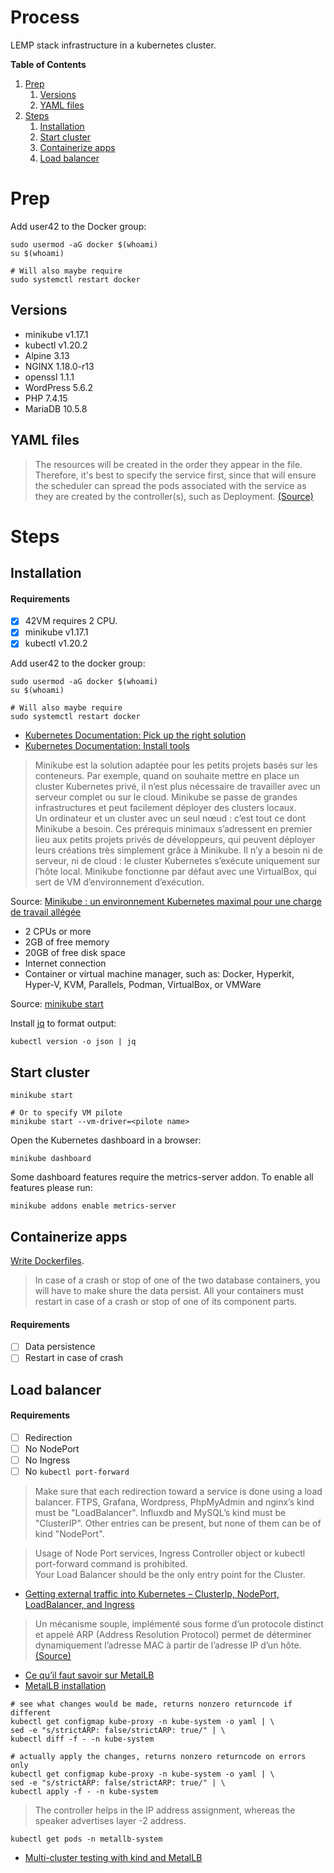 # Process

LEMP stack infrastructure in a kubernetes cluster.

**Table of Contents**

1. [Prep](#prep)
    1. [Versions](#versions)
    2. [YAML files](#versions)
2. [Steps](#steps)
    1. [Installation](#installation)
    2. [Start cluster](#start-cluster)
    3. [Containerize apps](#containerize-apps)
    4. [Load balancer](#load-balancer)

# Prep

Add user42 to the Docker group:

```console
sudo usermod -aG docker $(whoami)
su $(whoami)

# Will also maybe require
sudo systemctl restart docker
```

## Versions

- minikube v1.17.1
- kubectl v1.20.2
- Alpine 3.13
- NGINX 1.18.0-r13
- openssl 1.1.1
- WordPress 5.6.2
- PHP 7.4.15
- MariaDB 10.5.8

## YAML files

> The resources will be created in the order they appear in the file. Therefore, it's best to specify the service first, since that will ensure the scheduler can spread the pods associated with the service as they are created by the controller(s), such as Deployment.  [(Source)](https://kubernetes.io/docs/concepts/cluster-administration/manage-deployment/)

# Steps

## Installation

#### Requirements

- [X] 42VM requires 2 CPU.
- [X] minikube v1.17.1
- [X] kubectl v1.20.2

Add user42 to the docker group:

```console
sudo usermod -aG docker $(whoami)
su $(whoami)

# Will also maybe require
sudo systemctl restart docker
```

- [Kubernetes Documentation: Pick up the right solution](https://kubernetes.io/fr/docs/setup/pick-right-solution/)
- [Kubernetes Documentation: Install tools](https://kubernetes.io/docs/tasks/tools/)

> Minikube est la solution adaptée pour les petits projets basés sur les conteneurs. Par exemple, quand on souhaite mettre en place un cluster Kubernetes privé, il n’est plus nécessaire de travailler avec un serveur complet ou sur le cloud. Minikube se passe de grandes infrastructures et peut facilement déployer des clusters locaux.  
Un ordinateur et un cluster avec un seul nœud : c’est tout ce dont Minikube a besoin. Ces prérequis minimaux s’adressent en premier lieu aux petits projets privés de développeurs, qui peuvent déployer leurs créations très simplement grâce à Minikube. Il n’y a besoin ni de serveur, ni de cloud : le cluster Kubernetes s’exécute uniquement sur l’hôte local. Minikube fonctionne par défaut avec une VirtualBox, qui sert de VM d’environnement d’exécution.

Source: [Minikube : un environnement Kubernetes maximal pour une charge de travail allégée](https://www.ionos.fr/digitalguide/serveur/outils/minikube-de-kubernetes/)

- 2 CPUs or more
- 2GB of free memory
- 20GB of free disk space
- Internet connection
- Container or virtual machine manager, such as: Docker, Hyperkit, Hyper-V, KVM, Parallels, Podman, VirtualBox, or VMWare

Source: [minikube start](https://minikube.sigs.k8s.io/docs/start/)

Install [jq](https://stedolan.github.io/jq/) to format output:

```console
kubectl version -o json | jq
```

## Start cluster

```console
minikube start

# Or to specify VM pilote
minikube start --vm-driver=<pilote name>
```

Open the Kubernetes dashboard in a browser:

```console
minikube dashboard
```

Some dashboard features require the metrics-server addon. To enable all features please run:

```console
minikube addons enable metrics-server
```

## Containerize apps

[Write Dockerfiles](containers.md).

> In case of a crash or stop of one of the two database containers, you will have to make shure the data persist.  All your containers must restart in case of a crash or stop of one of its component parts.

#### Requirements

- [ ] Data persistence
- [ ] Restart in case of crash

## Load balancer

#### Requirements

- [ ] Redirection
- [ ] No NodePort
- [ ] No Ingress
- [ ] No `kubectl port-forward`

> Make sure that each redirection toward a service is done using a load balancer. FTPS, Grafana, Wordpress, PhpMyAdmin and nginx’s kind must be "LoadBalancer". Influxdb and MySQL’s kind must be "ClusterIP". Other entries can be present, but none of them can be of kind "NodePort".

> Usage of Node Port services, Ingress Controller object or kubectl port-forward command is prohibited.  
Your Load Balancer should be the only entry point for the Cluster.

- [Getting external traffic into Kubernetes – ClusterIp, NodePort, LoadBalancer, and Ingress](https://www.ovh.com/blog/getting-external-traffic-into-kubernetes-clusterip-nodeport-loadbalancer-and-ingress/)

> Un  mécanisme  souple,  implémenté  sous  forme  d’un  protocole  distinct  et  appelé  ARP  (Address Resolution Protocol) permet de déterminer dynamiquement l’adresse MAC à partir de l’adresse IP d’un hôte.  [(Source)](http://www.gipsa-lab.grenoble-inp.fr/~christian.bulfone/MIASHS-L3/PDF/2-Le_protocole_IP.pdf)

- [Ce qu’il faut savoir sur MetalLB](https://www.objectif-libre.com/fr/blog/2019/06/11/metallb/)
- [MetalLB installation](https://metallb.universe.tf/installation/)

```
# see what changes would be made, returns nonzero returncode if different
kubectl get configmap kube-proxy -n kube-system -o yaml | \
sed -e "s/strictARP: false/strictARP: true/" | \
kubectl diff -f - -n kube-system

# actually apply the changes, returns nonzero returncode on errors only
kubectl get configmap kube-proxy -n kube-system -o yaml | \
sed -e "s/strictARP: false/strictARP: true/" | \
kubectl apply -f - -n kube-system
```

> The controller helps in the IP address assignment, whereas the speaker advertises layer -2 address.

```console
kubectl get pods -n metallb-system
```

- [Multi-cluster testing with kind and MetalLB](https://banzaicloud.com/blog/multi-cluster-testing/)
